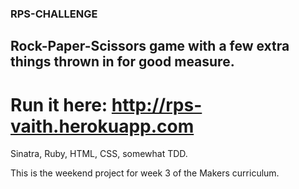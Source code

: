 ### RPS-CHALLENGE
## Rock-Paper-Scissors game with a few extra things thrown in for good measure. 
# Run it here: http://rps-vaith.herokuapp.com
Sinatra, Ruby, HTML, CSS, somewhat TDD. 

This is the weekend project for week 3 of the Makers curriculum.

